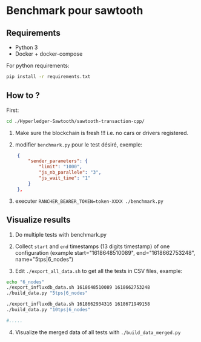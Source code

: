 # Benchmark pour sawtooth

## Requirements

- Python 3
- Docker + docker-compose


For python requirements:
```bash
pip install -r requirements.txt
```

## How to ?

First:
```bash
cd ./Hyperledger-Sawtooth/sawtooth-transaction-cpp/
```

<!-- 1. Init new_car et new_owner une 1er fois lorsque la blockchain est "fresh" avec:
```bash
docker-compose -f docker-compose-sender.yaml down
docker-compose -f docker-compose-sender.yaml up send-init-cartp
docker-compose -f docker-compose-sender.yaml down
``` -->

1. Make sure the blockchain is fresh !!! i.e. no cars or drivers registered.

2. modifier `benchmark.py` pour le test désiré, exemple:
```json
    {
        "sender_parameters": {
            "limit": "1000",
            "js_nb_parallele": "3",
            "js_wait_time": "1"
        }
    },
```

3. executer `RANCHER_BEARER_TOKEN=token-XXXX ./benchmark.py`

## Visualize results


1. Do multiple tests with benchmark.py

2. Collect `start` and `end` timestamps (13 digits timestamp) of one configuration (example start="1618648510089", end="1618662753248", name="5tps|6_nodes")

3. Edit `./export_all_data.sh` to get all the tests in CSV files, example:
```bash
echo "6_nodes"
./export_influxdb_data.sh 1618648510089 1618662753248
./build_data.py "5tps|6_nodes"

./export_influxdb_data.sh 1618662934316 1618671949158
./build_data.py "10tps|6_nodes"

#.....
```

4. Visualize the merged data of all tests with `./build_data_merged.py`




<!-- kubectl exec -it -n sim-sawtooth-net node-0-66c7cddb4b-9xctj --container sawtooth-validator -- bash -c "du -sh /var/lib/sawtooth/" -->